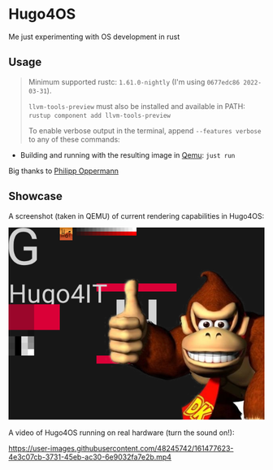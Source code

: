 # Hugo4OS

Me just experimenting with OS development in rust

## Usage

> Minimum supported rustc: `1.61.0-nightly` (I'm using `0677edc86 2022-03-31`).
>
> `llvm-tools-preview` must also be installed and available in PATH: `rustup component add llvm-tools-preview`
>
> To enable verbose output in the terminal, append `--features verbose` to any of these commands:

- Building and running with the resulting image in [Qemu](https://www.qemu.org/): `just run`

Big thanks to [Philipp Oppermann](https://os.phil-opp.com/)

## Showcase

A screenshot (taken in QEMU) of current rendering capabilities in Hugo4OS:

![wowie](./.github/showcase/screenshot-2022-04-03_19-03-52.png)

A video of Hugo4OS running on real hardware (turn the sound on!):

https://user-images.githubusercontent.com/48245742/161477623-4e3c07cb-3731-45eb-ac30-6e9032fa7e2b.mp4
